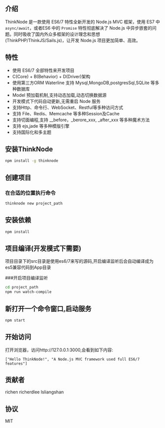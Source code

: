 ## 介绍

ThinkNode 是一款使用 ES6/7 特性全新开发的 Node.js MVC 框架，使用 ES7 中`async/await`，或者ES6 中的 `Promise` 特性彻底解决了 Node.js 中异步嵌套的问题。同时吸收了国内外众多框架的设计理念和思想(ThinkPHP/ThinkJS/Sails.js)，让开发 Node.js 项目更加简单、高效。


## 特性

* 使用 ES6/7 全部特性来开发项目
* C(Core) + B(Behavior) + D(Driver)架构
* 使用第三方ORM Waterline 支持 Mysql,MongoDB,postgresSql,SQLite 等多种数据库
* Model 预加载机制,支持动态加载,动态切换数据源
* 开发模式下代码自动更新,无需重启 Node 服务
* 支持Http、命令行、WebSocket、Restful等多种访问方式
* 支持 File、Redis、Memcache 等多种Session及Cache
* 支持切面编程,支持 __before，_berore_xxx, _after_xxx 等多种魔术方法
* 支持 ejs,jade 等多种模版引擎
* 支持国际化和多主题

## 安装ThinkNode

```sh
npm install -g thinknode
```

## 创建项目


### 在合适的位置执行命令

```sh
thinknode new project_path
```

## 安装依赖

```sh
npm install
```

## 项目编译(开发模式下需要)

项目目录下的src目录是使用es6/7来写的源码,开启编译监听后会自动编译成为es5兼容代码到App目录

###开启项目编译监听

```sh
cd project_path
npm run watch-compile
```

## 新打开一个命令窗口,启动服务

```sh
npm start
```

## 开始访问

打开浏览器，访问http://127.0.0.1:3000,会看到如下内容:

```
["Hello ThinkNode!", "A Node.js MVC framework used full ES6/7 features"]
```

## 贡献者

richen 
richerdlee
lsliangshan

## 协议

MIT